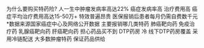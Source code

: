 为什么要购买特药险?
人一生中肿瘤发病率高达22%
癌症发病率高
治疗费用高
癌症平均治疗费用高达15-50万+
特效普遍昂贵
医保报销后患者每月仍需自费数千元
*数据来源国家癌症中心及网络公开数据
主要报销哪几类特药
肺癌靶向药
免疫治疗药
乳腺癌靶向药
肝癌靶向药
担心药品买不到
DTP药房
冷
线下DTP药房覆盖
采用冷链配送
大多数肿瘤特药
保证药品供给
